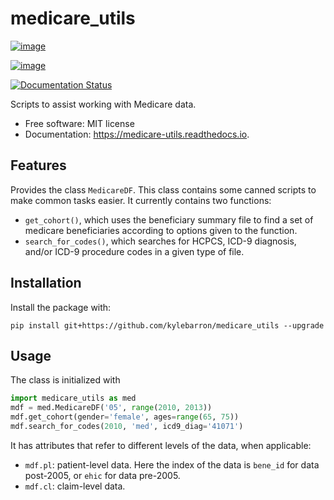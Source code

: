 # medicare_utils

[![image](https://img.shields.io/pypi/v/medicare_utils.svg)](https://pypi.python.org/pypi/medicare_utils)

[![image](https://img.shields.io/travis/kylebarron/medicare_utils.svg)](https://travis-ci.org/kylebarron/medicare_utils)

[![Documentation Status](https://readthedocs.org/projects/medicare-utils/badge/?version=latest)](https://medicare-utils.readthedocs.io/en/latest/?badge=latest)

Scripts to assist working with Medicare data.

-   Free software: MIT license
-   Documentation: <https://medicare-utils.readthedocs.io>.

## Features

Provides the class `MedicareDF`. This class contains some canned scripts to make common tasks easier. It currently contains two functions:
- `get_cohort()`, which uses the beneficiary summary file to find a set of medicare beneficiaries according to options given to the function.
- `search_for_codes()`, which searches for HCPCS, ICD-9 diagnosis, and/or ICD-9 procedure codes in a given type of file.

## Installation

Install the package with:
```
pip install git+https://github.com/kylebarron/medicare_utils --upgrade
```

## Usage

The class is initialized with
```py
import medicare_utils as med
mdf = med.MedicareDF('05', range(2010, 2013))
mdf.get_cohort(gender='female', ages=range(65, 75))
mdf.search_for_codes(2010, 'med', icd9_diag='41071')
```

It has attributes that refer to different levels of the data, when applicable:
- `mdf.pl`: patient-level data. Here the index of the data is `bene_id` for data post-2005, or `ehic` for data pre-2005.
- `mdf.cl`: claim-level data.

